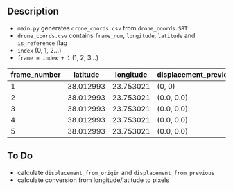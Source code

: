 ## Description
- `main.py` generates `drone_coords.csv` from `drone_coords.SRT`
- `drone_coords.csv` contains `frame_num`, `longitude`, `latitude` and `is_reference` flag
- `index` (0, 1, 2...)
- `frame = index + 1` (1, 2, 3...)

|frame_number|latitude |longitude|displacement_previous|latitude_pixels|longitude_pixels|displacement_previous_pixels|is_reference|
|------------|---------|---------|---------------------|---------------|----------------|----------------------------|------------|
|1           |38.012993|23.753021|(0, 0)               |               |                |                            |True        |
|2           |38.012993|23.753021|(0.0, 0.0)           |               |                |                            |False       |
|3           |38.012993|23.753021|(0.0, 0.0)           |               |                |                            |False       |
|4           |38.012993|23.753021|(0.0, 0.0)           |               |                |                            |False       |
|5           |38.012993|23.753021|(0.0, 0.0)           |               |                |                            |False       |

## To Do
- calculate `displacement_from_origin` and `displacement_from_previous`
- calculate conversion from longitude/latitude to pixels
